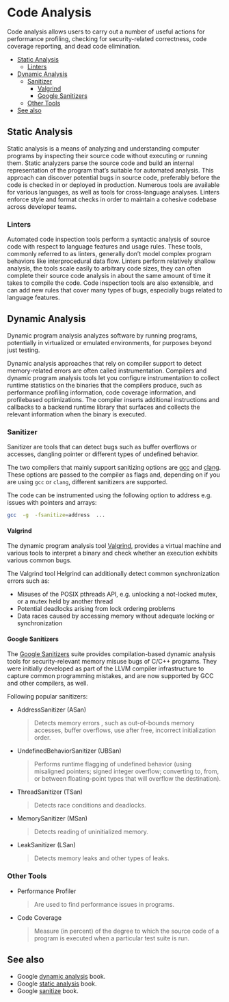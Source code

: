 # Code Analysis

Code analysis allows users to carry out a number of useful actions for performance profiling, checking for security-related correctness, code coverage reporting, and dead code elimination.

- [Static Analysis](#static-analysis)
  - [Linters](#linters)
- [Dynamic Analysis](#dynamic-analysis)
  - [Sanitizer](#sanitizer)
    - [Valgrind](#valgrind)
    - [Google Sanitizers](#google-sanitizers)
  - [Other Tools](#other-tools)
- [See also](#see-also)

## Static Analysis

Static analysis is a means of analyzing and  understanding computer programs by inspecting their source code without executing or running them. Static analyzers parse the source code and build an internal representation of the program that’s suitable for automated analysis. This approach can discover potential bugs in source code, preferably before the code is checked in or deployed in production. Numerous tools are available for various languages, as well as tools for cross-language analyses. Linters enforce style and format checks in order to maintain a cohesive codebase across developer teams.

### Linters

Automated code inspection tools perform a syntactic analysis of source code with respect to language features and usage rules. These tools, commonly referred to as linters, generally don’t model complex program behaviors like interprocedural data flow. Linters perform relatively shallow analysis, the tools scale easily to arbitrary code sizes, they can often complete their source code analysis in about the same amount of time it takes to compile the code. Code inspection tools are also extensible, and can add new rules that cover many types of bugs, especially bugs related to language features.

## Dynamic Analysis

Dynamic program analysis analyzes software by running programs, potentially in virtualized or emulated environments, for purposes beyond just testing.

Dynamic analysis approaches that rely on compiler support to detect memory-related errors are often called instrumentation. Compilers and dynamic program analysis tools let you configure instrumentation to collect runtime statistics on the binaries that the compilers produce, such as performance profiling information, code coverage information, and profilebased optimizations. The compiler inserts additional instructions and callbacks to a backend runtime library that surfaces and collects the relevant information when the binary is executed.

### Sanitizer

Sanitizer are tools that can detect bugs such as buffer overflows or accesses, dangling pointer or different types of undefined behavior.

The two compilers that mainly support sanitizing options are [gcc](https://gcc.gnu.org/onlinedocs/gcc/Instrumentation-Options.html) and [clang](https://clang.llvm.org/docs/UsersManual.html#controlling-code-generation). These options are passed to the compiler as flags and, depending on if you are using `gcc` or `clang`, different sanitizers are supported.

The code can be instrumented using the following option to address e.g. issues with pointers and arrays:

```bash
gcc  -g  -fsanitize=address  ...
```

#### Valgrind

The dynamic program analysis tool [Valgrind](https://valgrind.org/), provides a virtual machine and various tools to interpret a binary and check whether an execution exhibits various common bugs.

The Valgrind tool Helgrind can additionally detect common synchronization errors such as:

- Misuses of the POSIX pthreads API, e.g. unlocking a not-locked mutex, or a mutex held by another thread
- Potential deadlocks arising from lock ordering problems
- Data races caused by accessing memory without adequate locking or synchronization

#### Google Sanitizers

The [Google Sanitizers](https://github.com/google/sanitizers/wiki) suite provides compilation-based dynamic analysis tools for security-relevant memory misuse bugs of C/C++ programs. They were initially developed as part of the LLVM compiler infrastructure to capture common programming mistakes, and are now supported by GCC and other compilers, as well.

Following popular sanitizers:

- AddressSanitizer (ASan)
  > Detects memory errors , such as out-of-bounds memory accesses, buffer overflows, use after free, incorrect initialization order.

- UndefinedBehaviorSanitizer (UBSan)
  > Performs runtime flagging of undefined behavior (using misaligned  pointers; signed integer overflow; converting to, from, or between floating-point types that will overflow the destination).

- ThreadSanitizer (TSan)
  > Detects race conditions and deadlocks.

- MemorySanitizer (MSan)
  > Detects reading of uninitialized memory.

- LeakSanitizer (LSan)
  > Detects memory leaks and other types of leaks.

### Other Tools

- Performance Profiler
  > Are used to find performance issues in programs.

- Code Coverage
  > Measure (in percent) of the degree to which the source code of a program is executed when a particular test suite is run.

## See also

- Google [dynamic analysis](https://static.googleusercontent.com/media/sre.google/de//static/pdf/building_secure_and_reliable_systems.pdf#page=313&zoom=100,0,600) book.
- Google [static analysis](https://static.googleusercontent.com/media/sre.google/de//static/pdf/building_secure_and_reliable_systems.pdf#page=326&zoom=100,0,600) book.
- Google [sanitize](https://static.googleusercontent.com/media/sre.google/de//static/pdf/building_secure_and_reliable_systems.pdf#page=303&zoom=100,0,530) book.

